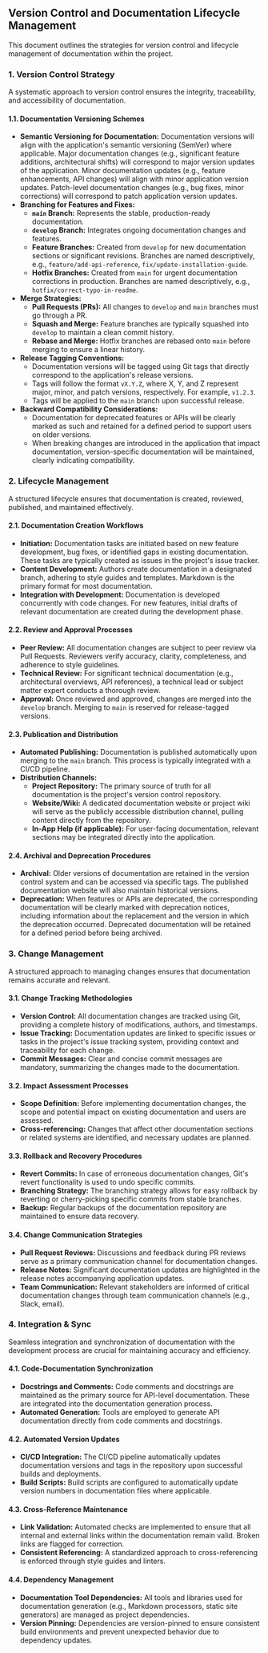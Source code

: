 ## Version Control and Documentation Lifecycle Management

This document outlines the strategies for version control and lifecycle management of documentation within the project.

### 1. Version Control Strategy

A systematic approach to version control ensures the integrity, traceability, and accessibility of documentation.

#### 1.1. Documentation Versioning Schemes

*   **Semantic Versioning for Documentation:** Documentation versions will align with the application's semantic versioning (SemVer) where applicable. Major documentation changes (e.g., significant feature additions, architectural shifts) will correspond to major version updates of the application. Minor documentation updates (e.g., feature enhancements, API changes) will align with minor application version updates. Patch-level documentation changes (e.g., bug fixes, minor corrections) will correspond to patch application version updates.
*   **Branching for Features and Fixes:**
    *   **`main` Branch:** Represents the stable, production-ready documentation.
    *   **`develop` Branch:** Integrates ongoing documentation changes and features.
    *   **Feature Branches:** Created from `develop` for new documentation sections or significant revisions. Branches are named descriptively, e.g., `feature/add-api-reference`, `fix/update-installation-guide`.
    *   **Hotfix Branches:** Created from `main` for urgent documentation corrections in production. Branches are named descriptively, e.g., `hotfix/correct-typo-in-readme`.
*   **Merge Strategies:**
    *   **Pull Requests (PRs):** All changes to `develop` and `main` branches must go through a PR.
    *   **Squash and Merge:** Feature branches are typically squashed into `develop` to maintain a clean commit history.
    *   **Rebase and Merge:** Hotfix branches are rebased onto `main` before merging to ensure a linear history.
*   **Release Tagging Conventions:**
    *   Documentation versions will be tagged using Git tags that directly correspond to the application's release versions.
    *   Tags will follow the format `vX.Y.Z`, where X, Y, and Z represent major, minor, and patch versions, respectively. For example, `v1.2.3`.
    *   Tags will be applied to the `main` branch upon successful release.
*   **Backward Compatibility Considerations:**
    *   Documentation for deprecated features or APIs will be clearly marked as such and retained for a defined period to support users on older versions.
    *   When breaking changes are introduced in the application that impact documentation, version-specific documentation will be maintained, clearly indicating compatibility.

### 2. Lifecycle Management

A structured lifecycle ensures that documentation is created, reviewed, published, and maintained effectively.

#### 2.1. Documentation Creation Workflows

*   **Initiation:** Documentation tasks are initiated based on new feature development, bug fixes, or identified gaps in existing documentation. These tasks are typically created as issues in the project's issue tracker.
*   **Content Development:** Authors create documentation in a designated branch, adhering to style guides and templates. Markdown is the primary format for most documentation.
*   **Integration with Development:** Documentation is developed concurrently with code changes. For new features, initial drafts of relevant documentation are created during the development phase.

#### 2.2. Review and Approval Processes

*   **Peer Review:** All documentation changes are subject to peer review via Pull Requests. Reviewers verify accuracy, clarity, completeness, and adherence to style guidelines.
*   **Technical Review:** For significant technical documentation (e.g., architectural overviews, API references), a technical lead or subject matter expert conducts a thorough review.
*   **Approval:** Once reviewed and approved, changes are merged into the `develop` branch. Merging to `main` is reserved for release-tagged versions.

#### 2.3. Publication and Distribution

*   **Automated Publishing:** Documentation is published automatically upon merging to the `main` branch. This process is typically integrated with a CI/CD pipeline.
*   **Distribution Channels:**
    *   **Project Repository:** The primary source of truth for all documentation is the project's version control repository.
    *   **Website/Wiki:** A dedicated documentation website or project wiki will serve as the publicly accessible distribution channel, pulling content directly from the repository.
    *   **In-App Help (if applicable):** For user-facing documentation, relevant sections may be integrated directly into the application.

#### 2.4. Archival and Deprecation Procedures

*   **Archival:** Older versions of documentation are retained in the version control system and can be accessed via specific tags. The published documentation website will also maintain historical versions.
*   **Deprecation:** When features or APIs are deprecated, the corresponding documentation will be clearly marked with deprecation notices, including information about the replacement and the version in which the deprecation occurred. Deprecated documentation will be retained for a defined period before being archived.

### 3. Change Management

A structured approach to managing changes ensures that documentation remains accurate and relevant.

#### 3.1. Change Tracking Methodologies

*   **Version Control:** All documentation changes are tracked using Git, providing a complete history of modifications, authors, and timestamps.
*   **Issue Tracking:** Documentation updates are linked to specific issues or tasks in the project's issue tracking system, providing context and traceability for each change.
*   **Commit Messages:** Clear and concise commit messages are mandatory, summarizing the changes made to the documentation.

#### 3.2. Impact Assessment Processes

*   **Scope Definition:** Before implementing documentation changes, the scope and potential impact on existing documentation and users are assessed.
*   **Cross-referencing:** Changes that affect other documentation sections or related systems are identified, and necessary updates are planned.

#### 3.3. Rollback and Recovery Procedures

*   **Revert Commits:** In case of erroneous documentation changes, Git's revert functionality is used to undo specific commits.
*   **Branching Strategy:** The branching strategy allows for easy rollback by reverting or cherry-picking specific commits from stable branches.
*   **Backup:** Regular backups of the documentation repository are maintained to ensure data recovery.

#### 3.4. Change Communication Strategies

*   **Pull Request Reviews:** Discussions and feedback during PR reviews serve as a primary communication channel for documentation changes.
*   **Release Notes:** Significant documentation updates are highlighted in the release notes accompanying application updates.
*   **Team Communication:** Relevant stakeholders are informed of critical documentation changes through team communication channels (e.g., Slack, email).

### 4. Integration & Sync

Seamless integration and synchronization of documentation with the development process are crucial for maintaining accuracy and efficiency.

#### 4.1. Code-Documentation Synchronization

*   **Docstrings and Comments:** Code comments and docstrings are maintained as the primary source for API-level documentation. These are integrated into the documentation generation process.
*   **Automated Generation:** Tools are employed to generate API documentation directly from code comments and docstrings.

#### 4.2. Automated Version Updates

*   **CI/CD Integration:** The CI/CD pipeline automatically updates documentation versions and tags in the repository upon successful builds and deployments.
*   **Build Scripts:** Build scripts are configured to automatically update version numbers in documentation files where applicable.

#### 4.3. Cross-Reference Maintenance

*   **Link Validation:** Automated checks are implemented to ensure that all internal and external links within the documentation remain valid. Broken links are flagged for correction.
*   **Consistent Referencing:** A standardized approach to cross-referencing is enforced through style guides and linters.

#### 4.4. Dependency Management

*   **Documentation Tool Dependencies:** All tools and libraries used for documentation generation (e.g., Markdown processors, static site generators) are managed as project dependencies.
*   **Version Pinning:** Dependencies are version-pinned to ensure consistent build environments and prevent unexpected behavior due to dependency updates.